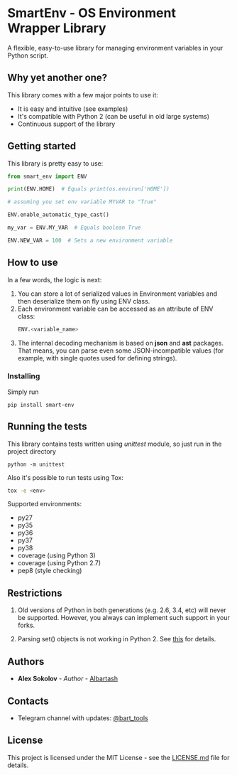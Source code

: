 # SmartEnv - OS Environment Wrapper Library

A flexible, easy-to-use library for managing environment variables in your Python script.

## Why yet another one?

This library comes with a few major points to use it:

* It is easy and intuitive (see examples)
* It's compatible with Python 2 (can be useful in old large systems)
* Continuous support of the library

## Getting started

This library is pretty easy to use:

```python
from smart_env import ENV

print(ENV.HOME)  # Equals print(os.environ['HOME'])

# assuming you set env variable MYVAR to "True"

ENV.enable_automatic_type_cast()

my_var = ENV.MY_VAR  # Equals boolean True

ENV.NEW_VAR = 100  # Sets a new environment variable
```

## How to use

In a few words, the logic is next:
1. You can store a lot of serialized values in Environment variables and then deserialize them on fly using ENV class.
2. Each environment variable can be accessed as an attribute of ENV class:
    ```python
    ENV.<variable_name>
    ```
3. The internal decoding mechanism is based on **json** and **ast** packages. That means, 
you can parse even some JSON-incompatible values (for example, with single quotes used for defining strings).

### Installing

Simply run

```
pip install smart-env
```

## Running the tests

This library contains tests written using *unittest* module, so just run in the project directory

```
python -m unittest
```

Also it's possible to run tests using Tox:

```bash
tox -e <env>
```

Supported environments:

- py27
- py35
- py36
- py37
- py38
- coverage (using Python 3)
- coverage (using Python 2.7)
- pep8 (style checking)

## Restrictions

1. Old versions of Python in both generations (e.g. 2.6, 3.4, etc) will never be supported. 
However, you always can implement such support in your forks.

2. Parsing set() objects is not working in Python 2. See [this](https://bugs.python.org/issue10091) for details.


## Authors

* **Alex Sokolov** - *Author* - [Albartash](https://github.com/AlBartash)

## Contacts

* Telegram channel with updates: [@bart_tools](http://t.me/bart_tools)

## License

This project is licensed under the MIT License - see the [LICENSE.md](LICENSE.md) file for details.
